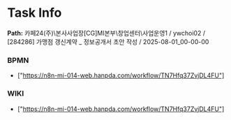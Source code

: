 # Task Info

**Path:** 카페24(주)\본사사업장\[CG]MI본부\창업센터\사업운영1 / ywchoi02 / [284286] 가맹점 갱신계약 _ 정보공개서 초안 작성 / 2025-08-01_00-00-00

### BPMN
- ["https://n8n-mi-014-web.hanpda.com/workflow/TN7Hfq37ZvjDL4FU"]

### WIKI
- ["https://n8n-mi-014-web.hanpda.com/workflow/TN7Hfq37ZvjDL4FU"]

